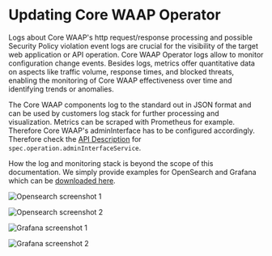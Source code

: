 # Updating Core WAAP Operator

Logs about Core WAAP's http request/response processing and possible Security Policy violation event logs are crucial for the visibility of the target web application or API operation.
Core WAAP Operator logs allow to monitor configuration change events. Besides logs, metrics offer quantitative data on aspects like traffic volume, response times, and blocked threats, enabling the monitoring of Core WAAP effectiveness over time and identifying trends or anomalies.

The Core WAAP components log to the standard out in JSON format and can be used by customers log stack for further processing and visualization. Metrics can be scraped with Prometheus for example. Therefore Core WAAP's adminInterface has to be configured accordingly. Therefore check the [API Description](crd-doc.md) for `spec.operation.adminInterfaceService`.

How the log and monitoring stack is beyond the scope of this documentation. We simply provide examples for OpenSearch and Grafana which can be [downloaded here](downloads.md).


![Opensearch screenshot 1](assets/images/opensearch1.png)

![Opensearch screenshot 2](assets/images/opensearch2.png)

![Grafana screenshot 1](assets/images/grafana-response-code.png)

![Grafana screenshot 2](assets/images/grafana-request-duration.png)
